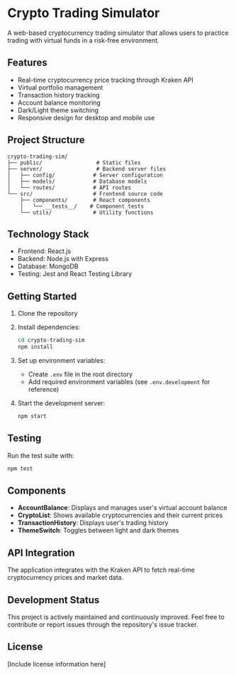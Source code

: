 # Crypto Trading Simulator

A web-based cryptocurrency trading simulator that allows users to practice trading with virtual funds in a risk-free environment.

## Features

- Real-time cryptocurrency price tracking through Kraken API
- Virtual portfolio management
- Transaction history tracking
- Account balance monitoring
- Dark/Light theme switching
- Responsive design for desktop and mobile use

## Project Structure

```
crypto-trading-sim/
├── public/                 # Static files
├── server/                 # Backend server files
│   ├── config/            # Server configuration
│   ├── models/            # Database models
│   └── routes/            # API routes
└── src/                   # Frontend source code
    ├── components/        # React components
    │   └── __tests__/    # Component tests
    └── utils/             # Utility functions
```

## Technology Stack

- Frontend: React.js
- Backend: Node.js with Express
- Database: MongoDB
- Testing: Jest and React Testing Library

## Getting Started

1. Clone the repository
2. Install dependencies:
   ```bash
   cd crypto-trading-sim
   npm install
   ```
3. Set up environment variables:
   - Create `.env` file in the root directory
   - Add required environment variables (see `.env.development` for reference)

4. Start the development server:
   ```bash
   npm start
   ```

## Testing

Run the test suite with:
```bash
npm test
```

## Components

- **AccountBalance**: Displays and manages user's virtual account balance
- **CryptoList**: Shows available cryptocurrencies and their current prices
- **TransactionHistory**: Displays user's trading history
- **ThemeSwitch**: Toggles between light and dark themes

## API Integration

The application integrates with the Kraken API to fetch real-time cryptocurrency prices and market data.

## Development Status

This project is actively maintained and continuously improved. Feel free to contribute or report issues through the repository's issue tracker.

## License

[Include license information here]

